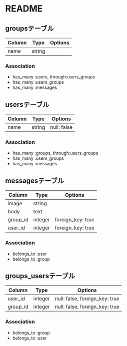 # README

## groupsテーブル

|Column|Type|Options|
|------|----|-------|
|name|string|

### Association
- has_many :users, through:users_groups
- has_many :users_groups
- has_many :messages

## usersテーブル

|Column|Type|Options|
|------|----|-------|
|name|string|null: false|

### Association
- has_many :groups, through:users_groups
- has_many :users_groups
- has_many :messages

## messagesテーブル

|Column|Type|Options|
|------|----|-------|
|image|string|
|body|text|
|group_id|integer|foreign_key: true|
|user_id|integer|foreign_key: true|

### Association
- belongs_to :user
- belongs_to :group

## groups_usersテーブル

|Column|Type|Options|
|------|----|-------|
|user_id|integer|null: false, foreign_key: true|
|group_id|integer|null: false, foreign_key: true|

### Association
- belongs_to :group
- belongs_to :user
